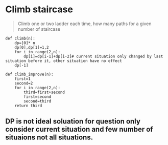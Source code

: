 # Climb staircase 
> Climb one or two ladder each time, how many paths for a given number of staircase
```
def climb(n):
    dp=[0]* n
    dp[0],dp[1]=1,2
    for i in range(2,n):
        dp[i]=dp[i-1]+dp[i-2]# current situation only changed by last situation before it, other situation have no effect
    dp[-1]
```

```
def climb_improve(n):
    first=1
    second=2
    for i in range(2,n):
        third=first+second
        first=second
        second=third
    return third
```
## DP is not ideal soluation for question only consider current situation and few number of situaions not all situations.
